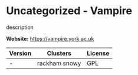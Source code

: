 # Uncategorized - Vampire

description



**Website:** <https://vampire.york.ac.uk>

| Version | Clusters | License |
| ------- | -------- | ------- |
| - | rackham snowy | GPL |

